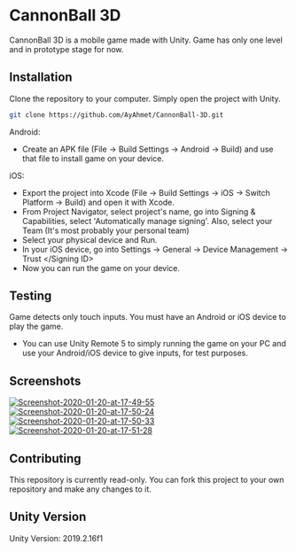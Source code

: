 # CannonBall 3D

CannonBall 3D is a mobile game made with Unity. Game has only one level and in prototype stage for now. 

## Installation

Clone the repository to your computer. Simply open the project with Unity.

```bash
git clone https://github.com/AyAhmet/CannonBall-3D.git
```
Android:
   - Create an APK file (File -> Build Settings -> Android -> Build) and use that file to install game on your device.

iOS:
   - Export the project into Xcode (File -> Build Settings -> iOS -> Switch Platform -> Build) and open it with Xcode.
   - From Project Navigator, select project's name, go into Signing & Capabilities, select 'Automatically manage signing'. Also, select your Team (It's most probably your personal team)
   - Select your physical device and Run.
   - In your iOS device, go into Settings -> General -> Device Management -> Trust </Signing ID>
   - Now you can run the game on your device.


## Testing

Game detects only touch inputs. You must have an Android or iOS device to play the game.
   - You can use Unity Remote 5 to simply running the game on your PC and use your Android/iOS device to give inputs, for test purposes.


## Screenshots

<a href="https://ibb.co/ZLXrpn9"><img src="https://i.ibb.co/LkRyXLK/Screenshot-2020-01-20-at-17-49-55.png" alt="Screenshot-2020-01-20-at-17-49-55" border="0"></a>
<a href="https://ibb.co/18tYDRP"><img src="https://i.ibb.co/V2c07Mz/Screenshot-2020-01-20-at-17-50-24.png" alt="Screenshot-2020-01-20-at-17-50-24" border="0"></a>
<a href="https://ibb.co/4MxCZQN"><img src="https://i.ibb.co/82VGDh8/Screenshot-2020-01-20-at-17-50-33.png" alt="Screenshot-2020-01-20-at-17-50-33" border="0"></a>
<a href="https://ibb.co/RCLLmfJ"><img src="https://i.ibb.co/jL772mj/Screenshot-2020-01-20-at-17-51-28.png" alt="Screenshot-2020-01-20-at-17-51-28" border="0"></a>

## Contributing
This repository is currently read-only. You can fork this project to your own repository and make any changes to it. 

## Unity Version
Unity Version: 2019.2.16f1
